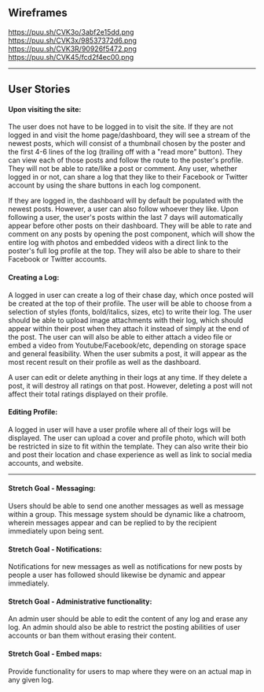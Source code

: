 ## Wireframes

https://puu.sh/CVK3o/3abf2e15dd.png
\
https://puu.sh/CVK3x/98537372d6.png
\
https://puu.sh/CVK3R/90926f5472.png
\
https://puu.sh/CVK45/fcd2f4ec00.png

---

## User Stories

#### Upon visiting the site:
The user does not have to be logged in to visit the site. If they are not logged in and visit the home page/dashboard, they will see a stream of the newest posts, which will consist of a thumbnail chosen by the poster and the first 4-6 lines of the log (trailing off with a "read more" button). They can view each of those posts and follow the route to the poster's profile. They will not be able to rate/like a post or comment. Any user, whether logged in or not, can share a log that they like to their Facebook or Twitter account by using the share buttons in each log component.

If they are logged in, the dashboard will by default be populated with the newest posts. However, a user can also follow whoever they like. Upon following a user, the user's posts within the last 7 days will automatically appear before other posts on their dashboard. They will be able to rate and comment on any posts by opening the post component, which will show the entire log with photos and embedded videos with a direct link to the poster's full log profile at the top. They will also be able to share to their Facebook or Twitter accounts.

#### Creating a Log:
A logged in user can create a log of their chase day, which once posted will be created at the top of their profile. The user will be able to choose from a selection of styles (fonts, bold/italics, sizes, etc) to write their log. The user should be able to upload image attachments with their log, which should appear within their post when they attach it instead of simply at the end of the post. The user can will also be able to either attach a video file or embed a video from Youtube/Facebook/etc, depending on storage space and general feasibility. When the user submits a post, it will appear as the most recent result on their profile as well as the dashboard.

A user can edit or delete anything in their logs at any time. If they delete a post, it will destroy all ratings on that post. However, deleting a post will not affect their total ratings displayed on their profile.

#### Editing Profile:
A logged in user will have a user profile where all of their logs will be displayed. The user can upload a cover and profile photo, which will both be restricted in size to fit within the template. They can also write their bio and post their location and chase experience as well as link to social media accounts, and website. 

---

#### Stretch Goal - Messaging:
Users should be able to send one another messages as well as message within a group. This message system should be dynamic like a chatroom, wherein messages appear and can be replied to by the recipient immediately upon being sent. 

#### Stretch Goal - Notifications:
Notifications for new messages as well as notifications for new posts by people a user has followed should likewise be dynamic and appear immediately. 

#### Stretch Goal - Administrative functionality:
An admin user should be able to edit the content of any log and erase any log. An admin should also be able to restrict the posting abilities of user accounts or ban them without erasing their content.

#### Stretch Goal - Embed maps:
Provide functionality for users to map where they were on an actual map in any given log.